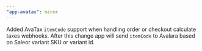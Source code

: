 ```yaml
---
"app-avatax": minor
---
```


Added AvaTax `itemCode` support when handling order or checkout calculate taxes webhooks. After this change app will send `itemCode` to Avalara based on Saleor variant SKU or variant id.
